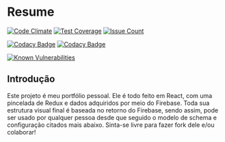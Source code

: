 # Resume

[![Code Climate](https://codeclimate.com/github/akamuraasai/resume/badges/gpa.svg)](https://codeclimate.com/github/akamuraasai/resume)
[![Test Coverage](https://codeclimate.com/github/akamuraasai/resume/badges/coverage.svg)](https://codeclimate.com/github/akamuraasai/resume/coverage)
[![Issue Count](https://codeclimate.com/github/akamuraasai/resume/badges/issue_count.svg)](https://codeclimate.com/github/akamuraasai/resume)

[![Codacy Badge](https://api.codacy.com/project/badge/Grade/d9ade6d54df140eba5bed3ac90844e3c)](https://www.codacy.com/app/akamuraasai/resume?utm_source=github.com&amp;utm_medium=referral&amp;utm_content=akamuraasai/resume&amp;utm_campaign=Badge_Grade) [![Codacy Badge](https://api.codacy.com/project/badge/Coverage/d9ade6d54df140eba5bed3ac90844e3c)](https://www.codacy.com/app/akamuraasai/resume?utm_source=github.com&utm_medium=referral&utm_content=akamuraasai/resume&utm_campaign=Badge_Coverage)

[![Known Vulnerabilities](https://snyk.io/test/github/akamuraasai/resume/badge.svg)](https://snyk.io/test/github/akamuraasai/resume)

## Introdução
Este projeto é meu portfólio pessoal. Ele é todo feito em React, com uma pincelada de Redux e dados adquiridos por meio do Firebase. Toda sua estrutura visual final é baseada no retorno do Firebase, sendo assim, pode ser usado por qualquer pessoa desde que seguido o modelo de schema e configuração citados mais abaixo. Sinta-se livre para fazer fork dele e/ou colaborar!